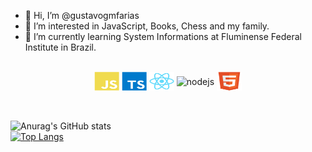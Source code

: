 

- 👋 Hi, I’m @gustavogmfarias
- 👀 I’m interested in JavaScript, Books, Chess and my family.
- 🌱 I’m currently learning System Informations at Fluminense Federal Institute in Brazil.

<center> <div style="display: inline_block; justify-content: center;"><br>
  <img align="center" alt="javascript"  height="30" width="40" src="https://raw.githubusercontent.com/devicons/devicon/master/icons/javascript/javascript-plain.svg">
  <img align="center" alt="typescript"  height="30" width="40" src="https://raw.githubusercontent.com/devicons/devicon/master/icons/typescript/typescript-plain.svg">
  <img align="center" alt="react e react native" height="30" width="40" src="https://raw.githubusercontent.com/devicons/devicon/master/icons/react/react-original.svg">
  <img align="center" alt="nodejs" " height="30" width="40" src="https://github.com/get-icon/geticon/raw/master/icons/nodejs-icon.svg">
  <img align="center"  alt="html5" height="30" width="40" src="https://raw.githubusercontent.com/devicons/devicon/master/icons/html5/html5-original.svg">
   
</div></center>
<br/>
<br/>

![Anurag's GitHub stats](https://github-readme-stats.vercel.app/api?username=gustavogmfarias&show_icons=true&theme=transparent)<br/>
[![Top Langs](https://github-readme-stats.vercel.app/api/top-langs/?username=gustavogmfarias)](https://github.com/gustavogmfarias/github-readme-stats)


<!---
gustavogmfarias/gustavogmfarias is a ✨ special ✨ repository because its `README.md` (this file) appears on your GitHub profile.
You can click the Preview link to take a look at your changes.
--->
